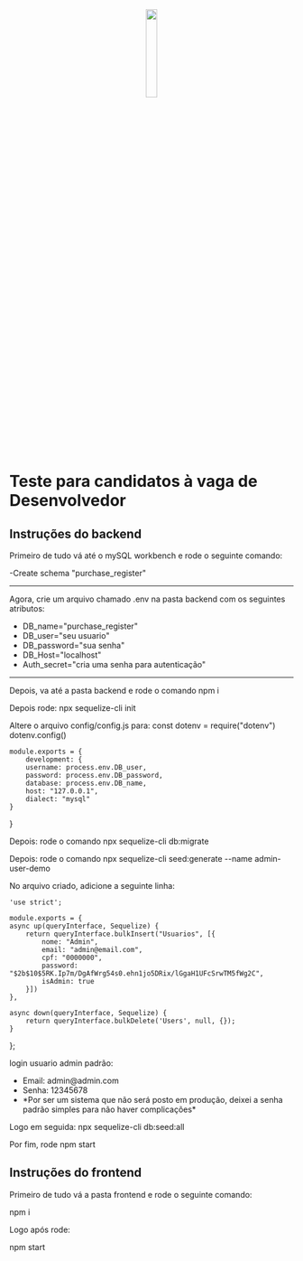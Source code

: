 <div align="center">
    <img src="https://site.signoweb.com.br/assets/images/logo-signo.svg" width="20%" />
  </div>
  
<h1>Teste para candidatos à vaga de Desenvolvedor</h1>

<h2>Instruções do backend</h2>

<p>Primeiro de tudo vá até o mySQL workbench e rode o seguinte comando:</p>
<p>-Create schema "purchase_register"</p>

<hr />

<p>Agora, crie um arquivo chamado .env na pasta backend com os seguintes atributos:</p>
<ul>
    <li>DB_name="purchase_register"</li>
    <li>DB_user="seu usuario"</li>
    <li>DB_password="sua senha"</li>
    <li>DB_Host="localhost"</li>
    <li>Auth_secret="cria uma senha para autenticação"</li>
</ul>

<hr />
<p>Depois, va até a pasta backend e rode o comando npm i</p>
<p>Depois rode: npx sequelize-cli init</p>
<p>Altere o arquivo config/config.js para:
    const dotenv =  require("dotenv")
    dotenv.config()

    module.exports = {
        development: {
        username: process.env.DB_user,
        password: process.env.DB_password,
        database: process.env.DB_name,
        host: "127.0.0.1",
        dialect: "mysql"
    }
}
</p>
<p>Depois: rode o comando npx sequelize-cli db:migrate</p>
<p>Depois: rode o comando npx sequelize-cli seed:generate --name admin-user-demo</p>
<p>No arquivo criado, adicione a seguinte linha:

    'use strict';
    
    module.exports = {
    async up(queryInterface, Sequelize) {
        return queryInterface.bulkInsert("Usuarios", [{
            nome: "Admin",
            email: "admin@email.com",
            cpf: "0000000",
            password: "$2b$10$5RK.Ip7m/DgAfWrg54s0.ehn1jo5DRix/lGgaH1UFcSrwTM5fWg2C",
            isAdmin: true
        }])
    },

    async down(queryInterface, Sequelize) {
        return queryInterface.bulkDelete('Users', null, {});
    }
 };

</p>
<p>login usuario admin padrão:
    <ul>
        <li>Email: admin@admin.com</li>
        <li>Senha: 12345678</li>
        <li>*Por ser um sistema que não será posto em produção, deixei a senha padrão simples para não haver complicações*</li>
    </ul>
</p>
<p>Logo em seguida: npx sequelize-cli db:seed:all</p>
<p>Por fim, rode npm start</p>

<h2>Instruções do frontend</h2>

<p>Primeiro de tudo vá a pasta frontend e rode o seguinte comando:</p>
<p>npm i</p>

<p>Logo após rode:</p>
<p>npm start</p>
